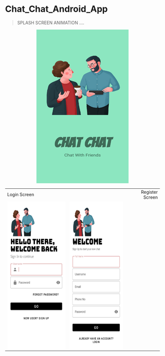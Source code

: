 # Chat_Chat_Android_App
> SPLASH SCREEN ANIMATION ....

<p align = "center">
  <img src="ScreenShots/13.jpeg" width="300" height="500" />
</p>

<table>
  <tr>
    <td align="left">Login Screen</td>
    <td></td>
    <td></td>
     <td align="right">Register Screen</td>
  </tr>
  <tr>
    <td align="left"><img src="ScreenShots/12.jpeg" width=270 height=480></td>
    <td align="right"><img src="ScreenShots/11.jpeg" width=270 height=480></td>
  </tr>
 </table>
